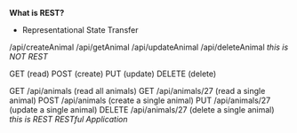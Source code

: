 __What is REST?__
* Representational State Transfer

/api/createAnimal 
/api/getAnimal
/api/updateAnimal
/api/deleteAnimal
_this is NOT REST_

GET (read)
POST (create)
PUT (update)
DELETE (delete)

GET /api/animals (read all animals)
GET /api/animals/27 (read a single animal)
POST /api/animals (create a single animal)
PUT /api/animals/27 (update a single animal)
DELETE /api/animals/27 (delete a single animal)
_this is REST_
_RESTful Application_